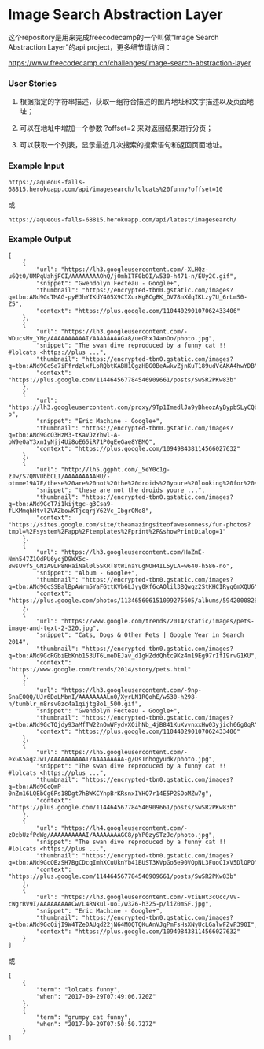 # Image Search Abstraction Layer

这个repository是用来完成freecodecamp的一个叫做“Image Search Abstraction Layer”的api project，更多细节请访问：

<https://www.freecodecamp.cn/challenges/image-search-abstraction-layer>

### User Stories

1. 根据指定的字符串描述，获取一组符合描述的图片地址和文字描述以及页面地址；

2. 可以在地址中增加一个参数 ?offset=2 来对返回结果进行分页；

3. 可以获取一个列表，显示最近几次搜索的搜索语句和返回页面地址。

### Example Input

    https://aqueous-falls-68815.herokuapp.com/api/imagesearch/lolcats%20funny?offset=10
    
或

    https://aqueous-falls-68815.herokuapp.com/api/latest/imagesearch/

### Example Output

    [
        {
            "url": "https://lh3.googleusercontent.com/-XLHQz-u6Qt0/UMPqUahjFCI/AAAAAAAAOhQ/j0mhITF0bOI/w530-h471-n/EUy2C.gif",
            "snippet": "Gwendolyn Fecteau - Google+",
            "thumbnail": "https://encrypted-tbn0.gstatic.com/images?q=tbn:ANd9GcTMAG-pyEJhYIKdY405X9CIXurKgBCgBK_OV78nXdqIKLzy7U_6rLmS0-Z5",
            "context": "https://plus.google.com/110440290107062433406"
        },
        {
            "url": "https://lh3.googleusercontent.com/-WDucsMv_YNg/AAAAAAAAAAI/AAAAAAAAGa8/ueGhxJ4anOo/photo.jpg",
            "snippet": "The swan dive reproduced by a funny cat !! #lolcats <https://plus ...",
            "thumbnail": "https://encrypted-tbn0.gstatic.com/images?q=tbn:ANd9GcSe7iFfrdzlxfLoRQbtKABH1QgzHBG0BeAwkvZjnKuT189udVcAKA4hwYDB",
            "context": "https://plus.google.com/114464567784546909661/posts/SwSR2PKw83b"
        },
        {
            "url": "https://lh3.googleusercontent.com/proxy/9Tp1ImedlJa9yBheozAyBypbSLyCQbx5PXqHgJxiDMoUys1hmEIH9kkKan8oVQ0v5Q=s500-p",
            "snippet": "Eric Machine - Google+",
            "thumbnail": "https://encrypted-tbn0.gstatic.com/images?q=tbn:ANd9GcQ3HzM3-tKaVJzYhwl-A-pW9e0aY3xm1yNjj4Ui8oE65iR71P0gEeGae8YBMQ",
            "context": "https://plus.google.com/109498438114566027632"
        },
        {
            "url": "http://lh5.ggpht.com/_5eY0c1g-zJw/S7QNVUbbCLI/AAAAAAAAAHU/-otmme19A7E/these%20are%20not%20the%20droids%20youre%20looking%20for%20star%20wars%20picture%20funny%5B6%5D.gif",
            "snippet": "these are not the droids youre ...",
            "thumbnail": "https://encrypted-tbn0.gstatic.com/images?q=tbn:ANd9GcT7i1kijtgc-g3Csa9-fLKMmqhHtvlZVAZbowKTjcqrjY62Vc_IbgrONo8",
            "context": "https://sites.google.com/site/theamazingsiteofawesomness/fun-photos?tmpl=%2Fsystem%2Fapp%2Ftemplates%2Fprint%2F&showPrintDialog=1"
        },
        {
            "url": "https://lh3.googleusercontent.com/HaZmE-Nmh547Z1OdPU6ycjD9WX5c-8wsUvfS_GNzA9LP8NHaiNal0l5SKRT8tWInaYugNOH4IL5yLA=w640-h586-no",
            "snippet": "Album - Google+",
            "thumbnail": "https://encrypted-tbn0.gstatic.com/images?q=tbn:ANd9GcSSBalBpAWrm5YaFGttKVb6LJyy0Kf6cAOlil3BQwqz2StKHCIRyq6mXQU6",
            "context": "https://plus.google.com/photos/113465606151099275605/albums/5942000828468165681/5942000837702228370"
        },
        {
            "url": "https://www.google.com/trends/2014/static/images/pets-image-and-text-2-320.jpg",
            "snippet": "Cats, Dogs & Other Pets | Google Year in Search 2014",
            "thumbnail": "https://encrypted-tbn0.gstatic.com/images?q=tbn:ANd9GcRGbiEbKnb153UT6LmeDEJav_d1gHZddQhtc9Kz4m19Eg97rIfI9rvG1KU",
            "context": "https://www.google.com/trends/2014/story/pets.html"
        },
        {
            "url": "https://lh3.googleusercontent.com/-9np-SnaEOQQ/UJr6DoLMbnI/AAAAAAAALn0/XyrLN1RQohE/w530-h298-n/tumblr_m8rsv0zc4a1qijtg8o1_500.gif",
            "snippet": "Gwendolyn Fecteau - Google+",
            "thumbnail": "https://encrypted-tbn0.gstatic.com/images?q=tbn:ANd9GcTQjdy93aMfTW22nOwWFydvXOihNb_4jB841KuXvvnxxHw03yjich66g0qR",
            "context": "https://plus.google.com/110440290107062433406"
        },
        {
            "url": "https://lh5.googleusercontent.com/-exGK5aqzJwI/AAAAAAAAAAI/AAAAAAAAA-g/QsTnhogyudk/photo.jpg",
            "snippet": "The swan dive reproduced by a funny cat !! #lolcats <https://plus ...",
            "thumbnail": "https://encrypted-tbn0.gstatic.com/images?q=tbn:ANd9GcQmP-0nZm16LQEbCg6Ps18Dgt7hBWKCYnpBrKRsnxIYHQ7r14E5P2SOoMZw7g",
            "context": "https://plus.google.com/114464567784546909661/posts/SwSR2PKw83b"
        },
        {
            "url": "https://lh4.googleusercontent.com/-zDcbUzfPdWg/AAAAAAAAAAI/AAAAAAAAGC8/pYP0zySTzJc/photo.jpg",
            "snippet": "The swan dive reproduced by a funny cat !! #lolcats <https://plus ...",
            "thumbnail": "https://encrypted-tbn0.gstatic.com/images?q=tbn:ANd9GcQEzSH7BgCDcqImhXCuUknYb41BUST3KVpGo5e90VQpNL3FuoCIxV5DlQPQ",
            "context": "https://plus.google.com/114464567784546909661/posts/SwSR2PKw83b"
        },
        {
            "url": "https://lh3.googleusercontent.com/-vtiEHt3cQcc/VV-cWgrRV9I/AAAAAAAAACw/L4RNkul-uoI/w326-h325-p/liZ0mSF.jpg",
            "snippet": "Eric Machine - Google+",
            "thumbnail": "https://encrypted-tbn0.gstatic.com/images?q=tbn:ANd9GcQijI9W4TZeDAUqd22jN64MOQTQKuAnVJgPmFsHsXNyUcLGalwFZvP390I",
            "context": "https://plus.google.com/109498438114566027632"
        }
    ]
    
或

    [
        {
            "term": "lolcats funny",
            "when": "2017-09-29T07:49:06.720Z"
        },
        {
            "term": "grumpy cat funny",
            "when": "2017-09-29T07:50:50.727Z"
        }
    ]